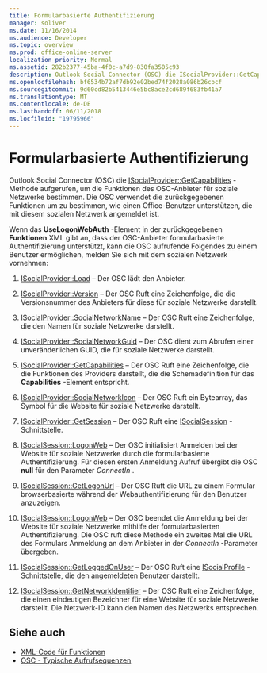 ```yaml
---
title: Formularbasierte Authentifizierung
manager: soliver
ms.date: 11/16/2014
ms.audience: Developer
ms.topic: overview
ms.prod: office-online-server
localization_priority: Normal
ms.assetid: 282b2377-45ba-4f0c-a7d9-830fa3505c93
description: Outlook Social Connector (OSC) die ISocialProvider::GetCapabilities-Methode aufgerufen, um die Funktionen des OSC-Anbieter für soziale Netzwerke bestimmen.
ms.openlocfilehash: bf6534b72af7db92e02bed74f2028a086b26cbcf
ms.sourcegitcommit: 9d60cd82b5413446e5bc8ace2cd689f683fb41a7
ms.translationtype: MT
ms.contentlocale: de-DE
ms.lasthandoff: 06/11/2018
ms.locfileid: "19795966"
---
```

# <a name="forms-based-authentication"></a>Formularbasierte Authentifizierung

Outlook Social Connector (OSC) die [ISocialProvider::GetCapabilities](isocialprovider-getcapabilities.md) -Methode aufgerufen, um die Funktionen des OSC-Anbieter für soziale Netzwerke bestimmen. Die OSC verwendet die zurückgegebenen Funktionen um zu bestimmen, wie einen Office-Benutzer unterstützen, die mit diesem sozialen Netzwerk angemeldet ist. 

Wenn das **UseLogonWebAuth** -Element in der zurückgegebenen **Funktionen** XML gibt an, dass der OSC-Anbieter formularbasierte Authentifizierung unterstützt, kann die OSC aufrufende Folgendes zu einem Benutzer ermöglichen, melden Sie sich mit dem sozialen Netzwerk vornehmen: 
  
1. [ISocialProvider::Load](isocialprovider-load.md) &ndash; Der OSC lädt den Anbieter. 
    
2. [ISocialProvider::Version](isocialprovider-version.md) &ndash; Der OSC Ruft eine Zeichenfolge, die die Versionsnummer des Anbieters für diese für soziale Netzwerke darstellt. 
    
3. [ISocialProvider::SocialNetworkName](isocialprovider-socialnetworkname.md) &ndash; Der OSC Ruft eine Zeichenfolge, die den Namen für soziale Netzwerke darstellt. 
    
4. [ISocialProvider::SocialNetworkGuid](isocialprovider-socialnetworkguid.md) &ndash; Der OSC dient zum Abrufen einer unveränderlichen GUID, die für soziale Netzwerke darstellt. 
    
5. [ISocialProvider::GetCapabilities](isocialprovider-getcapabilities.md) &ndash; Der OSC Ruft eine Zeichenfolge, die die Funktionen des Providers darstellt, die die Schemadefinition für das **Capabilities** -Element entspricht. 
    
6. [ISocialProvider::SocialNetworkIcon](isocialprovider-socialnetworkicon.md) &ndash; Der OSC Ruft ein Bytearray, das Symbol für die Website für soziale Netzwerke darstellt. 
    
7. [ISocialProvider::GetSession](isocialprovider-getsession.md) &ndash; Der OSC Ruft eine [ISocialSession](isocialsessioniunknown.md) -Schnittstelle. 
    
8. [ISocialSession::LogonWeb](isocialsession-logonweb.md) &ndash; Der OSC initialisiert Anmelden bei der Website für soziale Netzwerke durch die formularbasierte Authentifizierung. Für diesen ersten Anmeldung Aufruf übergibt die OSC **null** für den Parameter _ConnectIn_ . 
    
9. [ISocialSession::GetLogonUrl](isocialsession-getlogonurl.md) &ndash; Der OSC Ruft die URL zu einem Formular browserbasierte während der Webauthentifizierung für den Benutzer anzuzeigen. 
    
10. [ISocialSession::LogonWeb](isocialsession-logonweb.md) &ndash; Der OSC beendet die Anmeldung bei der Website für soziale Netzwerke mithilfe der formularbasierten Authentifizierung. Die OSC ruft diese Methode ein zweites Mal die URL des Formulars Anmeldung an dem Anbieter in der _ConnectIn_ -Parameter übergeben. 
    
11. [ISocialSession::GetLoggedOnUser](isocialsession-getloggedonuser.md) &ndash; Der OSC Ruft eine [ISocialProfile](isocialprovideriunknown.md) -Schnittstelle, die den angemeldeten Benutzer darstellt. 
    
12. [ISocialSession::GetNetworkIdentifier](isocialsession-getnetworkidentifier.md) &ndash; Der OSC Ruft eine Zeichenfolge, die einen eindeutigen Bezeichner für eine Website für soziale Netzwerke darstellt. Die Netzwerk-ID kann den Namen des Netzwerks entsprechen. 
    
## <a name="see-also"></a>Siehe auch

- [XML-Code für Funktionen](xml-for-capabilities.md)
- [OSC - Typische Aufrufsequenzen](osc-typical-calling-sequences.md)

